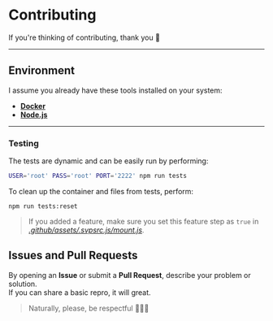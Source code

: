 # Contributing

If you're thinking of contributing, thank you 🎉

---

## Environment

I assume you already have these tools installed on your system:

- [**Docker**](https://www.docker.com/products/docker-desktop/)
- [**Node.js**](https://nodejs.org/pt-br/download/current)

---

### Testing

The tests are dynamic and can be easily run by performing:

```sh
USER='root' PASS='root' PORT='2222' npm run tests
```

To clean up the container and files from tests, perform:

```
npm run tests:reset
```

> If you added a feature, make sure you set this feature step as `true` in [_.github/assets/.svpsrc.js/mount.js_](./.github/assets/.svpsrc.js/mount.js).

## Issues and Pull Requests

By opening an **Issue** or submit a **Pull Request**, describe your problem or solution.  
If you can share a basic repro, it will great.

> Naturally, please, be respectful 🙋🏻‍♂️
